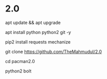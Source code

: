 # 2.0
apt update && apt upgrade

apt install python python2 git -y

pip2 install requests mechanize

git clone https://github.com/TheMahmudul/2.0

cd pacman2.0

python2 bolt
